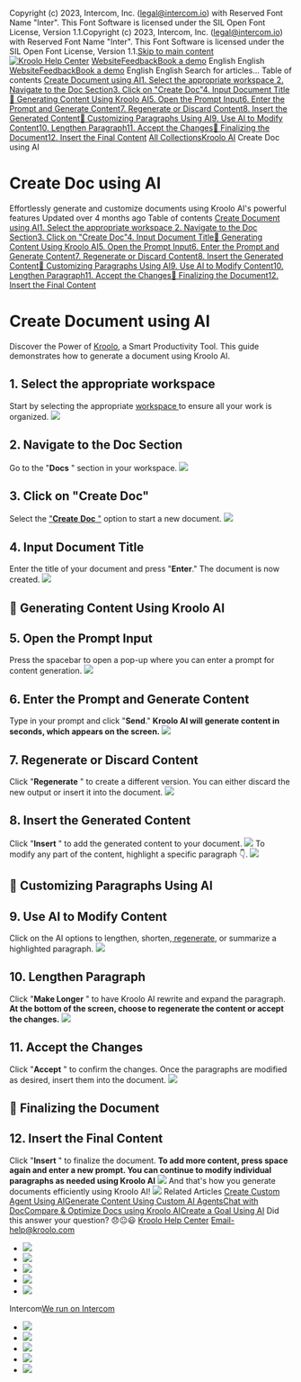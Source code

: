 Copyright (c) 2023, Intercom, Inc. (legal@intercom.io) with Reserved Font Name "Inter". This Font Software is licensed under the SIL Open Font License, Version 1.1.Copyright (c) 2023, Intercom, Inc. (legal@intercom.io) with Reserved Font Name "Inter". This Font Software is licensed under the SIL Open Font License, Version 1.1.[Skip to main content](https://help.kroolo.com/en/articles/9826798-create-doc-using-ai#main-content)
[![Kroolo Help Center](https://downloads.intercomcdn.com/i/o/h4qkzypg/611116/ee699fbf23fef0f6d8d4f666d84c/37cdcedd14003d8fdcfdeda0a05c09cb)](https://help.kroolo.com/en/)
[Website](https://kroolo.com/)[Feedback](https://kroolo.featurebase.app/)[Book a demo](https://kroolo.com/book-demo)
English
English
[Website](https://kroolo.com/)[Feedback](https://kroolo.featurebase.app/)[Book a demo](https://kroolo.com/book-demo)
English
English
Search for articles...
Table of contents
[Create Document using AI](https://help.kroolo.com/en/articles/9826798-create-doc-using-ai#h_b5d7a7d7b9)[1. Select the appropriate workspace ](https://help.kroolo.com/en/articles/9826798-create-doc-using-ai#h_d343031fe7)[2. Navigate to the Doc Section](https://help.kroolo.com/en/articles/9826798-create-doc-using-ai#h_a0926f1a21)[3. Click on "Create Doc"](https://help.kroolo.com/en/articles/9826798-create-doc-using-ai#h_fc1f244b9a)[4. Input Document Title](https://help.kroolo.com/en/articles/9826798-create-doc-using-ai#h_69542fd658)[📌 Generating Content Using Kroolo AI](https://help.kroolo.com/en/articles/9826798-create-doc-using-ai#h_55e629946c)[5. Open the Prompt Input](https://help.kroolo.com/en/articles/9826798-create-doc-using-ai#h_3204798f61)[6. Enter the Prompt and Generate Content](https://help.kroolo.com/en/articles/9826798-create-doc-using-ai#h_1118f6ce71)[7. Regenerate or Discard Content](https://help.kroolo.com/en/articles/9826798-create-doc-using-ai#h_cf7580195f)[8. Insert the Generated Content](https://help.kroolo.com/en/articles/9826798-create-doc-using-ai#h_1db1bd14b4)[📌 Customizing Paragraphs Using AI](https://help.kroolo.com/en/articles/9826798-create-doc-using-ai#h_98eff79853)[9. Use AI to Modify Content](https://help.kroolo.com/en/articles/9826798-create-doc-using-ai#h_09130a4b1d)[10. Lengthen Paragraph](https://help.kroolo.com/en/articles/9826798-create-doc-using-ai#h_cb4b2bccf3)[11. Accept the Changes](https://help.kroolo.com/en/articles/9826798-create-doc-using-ai#h_8b42c332c3)[📌 Finalizing the Document](https://help.kroolo.com/en/articles/9826798-create-doc-using-ai#h_bf10084857)[12. Insert the Final Content](https://help.kroolo.com/en/articles/9826798-create-doc-using-ai#h_8b109a5378)
[All Collections](https://help.kroolo.com/en/)[Kroolo AI](https://help.kroolo.com/en/collections/9304754-kroolo-ai)
Create Doc using AI
# Create Doc using AI
Effortlessly generate and customize documents using Kroolo AI's powerful features
Updated over 4 months ago
Table of contents
[Create Document using AI](https://help.kroolo.com/en/articles/9826798-create-doc-using-ai#h_b5d7a7d7b9)[1. Select the appropriate workspace ](https://help.kroolo.com/en/articles/9826798-create-doc-using-ai#h_d343031fe7)[2. Navigate to the Doc Section](https://help.kroolo.com/en/articles/9826798-create-doc-using-ai#h_a0926f1a21)[3. Click on "Create Doc"](https://help.kroolo.com/en/articles/9826798-create-doc-using-ai#h_fc1f244b9a)[4. Input Document Title](https://help.kroolo.com/en/articles/9826798-create-doc-using-ai#h_69542fd658)[📌 Generating Content Using Kroolo AI](https://help.kroolo.com/en/articles/9826798-create-doc-using-ai#h_55e629946c)[5. Open the Prompt Input](https://help.kroolo.com/en/articles/9826798-create-doc-using-ai#h_3204798f61)[6. Enter the Prompt and Generate Content](https://help.kroolo.com/en/articles/9826798-create-doc-using-ai#h_1118f6ce71)[7. Regenerate or Discard Content](https://help.kroolo.com/en/articles/9826798-create-doc-using-ai#h_cf7580195f)[8. Insert the Generated Content](https://help.kroolo.com/en/articles/9826798-create-doc-using-ai#h_1db1bd14b4)[📌 Customizing Paragraphs Using AI](https://help.kroolo.com/en/articles/9826798-create-doc-using-ai#h_98eff79853)[9. Use AI to Modify Content](https://help.kroolo.com/en/articles/9826798-create-doc-using-ai#h_09130a4b1d)[10. Lengthen Paragraph](https://help.kroolo.com/en/articles/9826798-create-doc-using-ai#h_cb4b2bccf3)[11. Accept the Changes](https://help.kroolo.com/en/articles/9826798-create-doc-using-ai#h_8b42c332c3)[📌 Finalizing the Document](https://help.kroolo.com/en/articles/9826798-create-doc-using-ai#h_bf10084857)[12. Insert the Final Content](https://help.kroolo.com/en/articles/9826798-create-doc-using-ai#h_8b109a5378)
# Create Document using AI
Discover the Power of [Kroolo](https://kroolo.com/), a Smart Productivity Tool. This guide demonstrates how to generate a document using Kroolo AI. 
## 1. Select the appropriate workspace 
Start by selecting the appropriate [workspace ](https://intercom.help/kroolo/en/articles/9772991-manage-workspaces)to ensure all your work is organized.
[![](https://kroolo-e0b70269b6e2.intercom-attachments-1.com/i/o/1169686566/14ab6dc731b682d2641f7f3d/fcee7fa4-956d-4c3c-88a1-cb4c82611efa.png?expires=1747842300&signature=0e5d625a50655cf78c423098e2733a81c2fe5f205ce735ba3962938ad0525597&req=dSEhH892m4RZX%2FMW1HO4zSxBvIA0jw8vgM1o2XOqAiDMoCedjM%2FMnADEYLlp%0AxRSLPjocAS0uMTL5JZk%3D%0A)](https://kroolo-e0b70269b6e2.intercom-attachments-1.com/i/o/1169686566/14ab6dc731b682d2641f7f3d/fcee7fa4-956d-4c3c-88a1-cb4c82611efa.png?expires=1747842300&signature=0e5d625a50655cf78c423098e2733a81c2fe5f205ce735ba3962938ad0525597&req=dSEhH892m4RZX%2FMW1HO4zSxBvIA0jw8vgM1o2XOqAiDMoCedjM%2FMnADEYLlp%0AxRSLPjocAS0uMTL5JZk%3D%0A)
## 2. Navigate to the Doc Section
Go to the "**Docs** " section in your workspace.
[![](https://kroolo-e0b70269b6e2.intercom-attachments-1.com/i/o/1169686571/14daa3d9f504e14d320f4128/832d5bfc-3745-413d-a8b7-3356d01905fd.png?expires=1747842300&signature=eb257b7bd14362b8b3d65b35b366e7079865b6276a2a994d4a359678bafeec21&req=dSEhH892m4RYWPMW1HO4zb2WJyBRb0w2rH1iGfGAIzDh7DNUZqOhiXSvoO0p%0AqSoOhUjObZt1fwfDmEI%3D%0A)](https://kroolo-e0b70269b6e2.intercom-attachments-1.com/i/o/1169686571/14daa3d9f504e14d320f4128/832d5bfc-3745-413d-a8b7-3356d01905fd.png?expires=1747842300&signature=eb257b7bd14362b8b3d65b35b366e7079865b6276a2a994d4a359678bafeec21&req=dSEhH892m4RYWPMW1HO4zb2WJyBRb0w2rH1iGfGAIzDh7DNUZqOhiXSvoO0p%0AqSoOhUjObZt1fwfDmEI%3D%0A)
## 3. Click on "Create Doc"
Select the ["**Create** **Doc** "](https://intercom.help/kroolo/en/articles/9937049-create-and-manage-docs-docs-2-0) option to start a new document.
[![](https://kroolo-e0b70269b6e2.intercom-attachments-1.com/i/o/1169686574/22f7c191c2647a47c20c5004/fa01f4bb-7875-4cdf-9a6d-6d39b234082c.gif?expires=1747842300&signature=fa1416fd63940a9ac8ebbd1b2ca7521e3f247f44405ffadb312d66323d93d612&req=dSEhH892m4RYXfMW1HO4zWLPb%2FNnhhML5L64tGdvqybtlEeFjknB0ICwn3LJ%0AGCbvIJ%2FuJb1EZWaV1yo%3D%0A)](https://kroolo-e0b70269b6e2.intercom-attachments-1.com/i/o/1169686574/22f7c191c2647a47c20c5004/fa01f4bb-7875-4cdf-9a6d-6d39b234082c.gif?expires=1747842300&signature=fa1416fd63940a9ac8ebbd1b2ca7521e3f247f44405ffadb312d66323d93d612&req=dSEhH892m4RYXfMW1HO4zWLPb%2FNnhhML5L64tGdvqybtlEeFjknB0ICwn3LJ%0AGCbvIJ%2FuJb1EZWaV1yo%3D%0A)
## 4. Input Document Title
Enter the title of your document and press "**Enter**." The document is now created.
[![](https://kroolo-e0b70269b6e2.intercom-attachments-1.com/i/o/1169686582/83282a6fee855721011eaf9d/938d2a50-e0c2-495f-ad82-891219640f26.gif?expires=1747842300&signature=d682cd54fcdf00db34cbf50ddbaa07cc47bce8d103322c82d038b5477b600b8a&req=dSEhH892m4RXW%2FMW1HO4zWrAuL8aeV3hYd0gSdPUR9eHQ2nIhPfqcFj9oXOW%0AH5ejtZgebEZsoiQm634%3D%0A)](https://kroolo-e0b70269b6e2.intercom-attachments-1.com/i/o/1169686582/83282a6fee855721011eaf9d/938d2a50-e0c2-495f-ad82-891219640f26.gif?expires=1747842300&signature=d682cd54fcdf00db34cbf50ddbaa07cc47bce8d103322c82d038b5477b600b8a&req=dSEhH892m4RXW%2FMW1HO4zWrAuL8aeV3hYd0gSdPUR9eHQ2nIhPfqcFj9oXOW%0AH5ejtZgebEZsoiQm634%3D%0A)
## 📌 Generating Content Using Kroolo AI
## 5. Open the Prompt Input
Press the spacebar to open a pop-up where you can enter a prompt for content generation.
[![](https://kroolo-e0b70269b6e2.intercom-attachments-1.com/i/o/1169686587/ed5fc5d02c0fc746682abe24/946e97e3-21c6-4cd2-9cbe-ff40ed2b6033.gif?expires=1747842300&signature=98c5e2d44de0f62d0cd7b89f2161fbda1702913a82ec0d1c460530540ec7e981&req=dSEhH892m4RXXvMW1HO4zfsjvzU5hKu1XXDH7leZfLzEZhBAHNByg%2BmpapVX%0Ad5hoLHveyu4eBXWaRZo%3D%0A)](https://kroolo-e0b70269b6e2.intercom-attachments-1.com/i/o/1169686587/ed5fc5d02c0fc746682abe24/946e97e3-21c6-4cd2-9cbe-ff40ed2b6033.gif?expires=1747842300&signature=98c5e2d44de0f62d0cd7b89f2161fbda1702913a82ec0d1c460530540ec7e981&req=dSEhH892m4RXXvMW1HO4zfsjvzU5hKu1XXDH7leZfLzEZhBAHNByg%2BmpapVX%0Ad5hoLHveyu4eBXWaRZo%3D%0A)
## 6. Enter the Prompt and Generate Content
Type in your prompt and click "**Send**."
**Kroolo AI will generate content in seconds, which appears on the screen.**
[![](https://kroolo-e0b70269b6e2.intercom-attachments-1.com/i/o/1169686596/d89e4983b7800036d9c7e89a/e9e7add6-83c0-4132-ac82-c657102e532c.gif?expires=1747842300&signature=ae1865be19c7d39932b0d5ff63e45a1ab49d1863a28d6d9b78ca2d17ce279ec3&req=dSEhH892m4RWX%2FMW1HO4zc2P5P7HZuVLqgqNIIklHa%2Fad866%2F4WsenzPhSIs%0AupvNxLLz%2BNPBz2GnObA%3D%0A)](https://kroolo-e0b70269b6e2.intercom-attachments-1.com/i/o/1169686596/d89e4983b7800036d9c7e89a/e9e7add6-83c0-4132-ac82-c657102e532c.gif?expires=1747842300&signature=ae1865be19c7d39932b0d5ff63e45a1ab49d1863a28d6d9b78ca2d17ce279ec3&req=dSEhH892m4RWX%2FMW1HO4zc2P5P7HZuVLqgqNIIklHa%2Fad866%2F4WsenzPhSIs%0AupvNxLLz%2BNPBz2GnObA%3D%0A)
## 7. Regenerate or Discard Content
Click "**Regenerate** " to create a different version. You can either discard the new output or insert it into the document.
[![](https://kroolo-e0b70269b6e2.intercom-attachments-1.com/i/o/1169686598/ee06b8706bf7420167ba7b02/02031e6a-4e87-4406-9d7a-f7c5c4398011.png?expires=1747842300&signature=172679315a50fda3bfe4005e2b25b4940c278b90ea48873eb74cd0ec4f46ace2&req=dSEhH892m4RWUfMW1HO4zZWlflcdQEzWrVeXuWz4WYlqEMeO8jr5OhfO5IM9%0AZyF8POd%2F2CStt%2BeLEdk%3D%0A)](https://kroolo-e0b70269b6e2.intercom-attachments-1.com/i/o/1169686598/ee06b8706bf7420167ba7b02/02031e6a-4e87-4406-9d7a-f7c5c4398011.png?expires=1747842300&signature=172679315a50fda3bfe4005e2b25b4940c278b90ea48873eb74cd0ec4f46ace2&req=dSEhH892m4RWUfMW1HO4zZWlflcdQEzWrVeXuWz4WYlqEMeO8jr5OhfO5IM9%0AZyF8POd%2F2CStt%2BeLEdk%3D%0A)
## 8. Insert the Generated Content
Click "**Insert** " to add the generated content to your document.
[![](https://kroolo-e0b70269b6e2.intercom-attachments-1.com/i/o/1169686603/b9af999828589cd8e3174cdc/fb0e761b-9691-4e9a-be42-5a3f175956a4.png?expires=1747842300&signature=2d5501f2d00730deb6284bb241728626346eaf490fb8c10c0e87a04c6ae64beb&req=dSEhH892m4dfWvMW1HO4zZ6tFLfsqmvGWgB4d5WY2yXE0zu9b36bzEOCJHOs%0A9QiLJbjWdf%2BPdbTAlOg%3D%0A)](https://kroolo-e0b70269b6e2.intercom-attachments-1.com/i/o/1169686603/b9af999828589cd8e3174cdc/fb0e761b-9691-4e9a-be42-5a3f175956a4.png?expires=1747842300&signature=2d5501f2d00730deb6284bb241728626346eaf490fb8c10c0e87a04c6ae64beb&req=dSEhH892m4dfWvMW1HO4zZ6tFLfsqmvGWgB4d5WY2yXE0zu9b36bzEOCJHOs%0A9QiLJbjWdf%2BPdbTAlOg%3D%0A)
To modify any part of the content, highlight a specific paragraph 👇.
[![](https://kroolo-e0b70269b6e2.intercom-attachments-1.com/i/o/1169686614/9d03a7f32092c7ef8774f1e3/3aabe7a6-139f-4ec8-a277-8ddd2658ae27.gif?expires=1747842300&signature=00d0c15caf7ff2f91a7008e3bb7eacf11513e5faacf858d81821f2e23d3edf68&req=dSEhH892m4deXfMW1HO4zSPJSf4XYjKbyLrrXGyV1fJtjjF3wx9nzPUHK1qH%0APVebZ0L1L5Lx0j5n%2BvA%3D%0A)](https://kroolo-e0b70269b6e2.intercom-attachments-1.com/i/o/1169686614/9d03a7f32092c7ef8774f1e3/3aabe7a6-139f-4ec8-a277-8ddd2658ae27.gif?expires=1747842300&signature=00d0c15caf7ff2f91a7008e3bb7eacf11513e5faacf858d81821f2e23d3edf68&req=dSEhH892m4deXfMW1HO4zSPJSf4XYjKbyLrrXGyV1fJtjjF3wx9nzPUHK1qH%0APVebZ0L1L5Lx0j5n%2BvA%3D%0A)
## 📌 Customizing Paragraphs Using AI
## 9. Use AI to Modify Content
Click on the AI options to lengthen, shorten,[ regenerate](https://intercom.help/kroolo/en/articles/9937052-compare-optimize-docs-using-kroolo-ai), or summarize a highlighted paragraph.
[![](https://kroolo-e0b70269b6e2.intercom-attachments-1.com/i/o/1169686620/8103fbbe5eeed5298cf6cdc2/c6c7c502-ffe3-408b-a075-339ebdce4513.gif?expires=1747842300&signature=3003d00b343553c3b5dfa4abef85e29cdec832338aabd39edd1edea90a737f76&req=dSEhH892m4ddWfMW1HO4ze91Sx637PR3mKXeiUf6pM37jzDvTRSM%2FHK412yR%0AZJV6EeDzjtiVmkEDsRk%3D%0A)](https://kroolo-e0b70269b6e2.intercom-attachments-1.com/i/o/1169686620/8103fbbe5eeed5298cf6cdc2/c6c7c502-ffe3-408b-a075-339ebdce4513.gif?expires=1747842300&signature=3003d00b343553c3b5dfa4abef85e29cdec832338aabd39edd1edea90a737f76&req=dSEhH892m4ddWfMW1HO4ze91Sx637PR3mKXeiUf6pM37jzDvTRSM%2FHK412yR%0AZJV6EeDzjtiVmkEDsRk%3D%0A)
## 10. Lengthen Paragraph
Click "**Make Longer** " to have Kroolo AI rewrite and expand the paragraph.
**At the bottom of the screen, choose to regenerate the content or accept the changes.**
[![](https://kroolo-e0b70269b6e2.intercom-attachments-1.com/i/o/1169686625/25a7af00753427942ad20f67/e0b1216f-e24f-4789-89df-f9fc6cd7f8a7.gif?expires=1747842300&signature=d1d6d922e4e920af852d068be219f661a75e5eca20d3127bea12c78d46d02126&req=dSEhH892m4ddXPMW1HO4zatTFIJBhNH9QsUwLjUAJ67HLnn5ULNjL2XItv5n%0AqW5QdkW5KTWjhBz8Xq8%3D%0A)](https://kroolo-e0b70269b6e2.intercom-attachments-1.com/i/o/1169686625/25a7af00753427942ad20f67/e0b1216f-e24f-4789-89df-f9fc6cd7f8a7.gif?expires=1747842300&signature=d1d6d922e4e920af852d068be219f661a75e5eca20d3127bea12c78d46d02126&req=dSEhH892m4ddXPMW1HO4zatTFIJBhNH9QsUwLjUAJ67HLnn5ULNjL2XItv5n%0AqW5QdkW5KTWjhBz8Xq8%3D%0A)
## 11. Accept the Changes
Click "**Accept** " to confirm the changes. Once the paragraphs are modified as desired, insert them into the document.
[![](https://kroolo-e0b70269b6e2.intercom-attachments-1.com/i/o/1169686629/384e8873b3f4410c2dd0cd2f/92d97e1e-a09b-4acb-9234-5a9ba7573a7d.gif?expires=1747842300&signature=94aabfa888cfdc23fc3229c6e91ea6821381a5e79f4adbf718317595d787e452&req=dSEhH892m4ddUPMW1HO4zVfO2AZm4OmvGqViN40mRNJtnH%2BFCSnp%2BUoXqJGM%0AC1FbMYSzMyEWpbORnSU%3D%0A)](https://kroolo-e0b70269b6e2.intercom-attachments-1.com/i/o/1169686629/384e8873b3f4410c2dd0cd2f/92d97e1e-a09b-4acb-9234-5a9ba7573a7d.gif?expires=1747842300&signature=94aabfa888cfdc23fc3229c6e91ea6821381a5e79f4adbf718317595d787e452&req=dSEhH892m4ddUPMW1HO4zVfO2AZm4OmvGqViN40mRNJtnH%2BFCSnp%2BUoXqJGM%0AC1FbMYSzMyEWpbORnSU%3D%0A)
## 📌 Finalizing the Document
## 12. Insert the Final Content
Click "**Insert** " to finalize the document.
**To add more content, press space again and enter a new prompt. You can continue to modify individual paragraphs as needed using Kroolo AI**
[![](https://kroolo-e0b70269b6e2.intercom-attachments-1.com/i/o/1169686639/34597f7b6c5c79131754a1e7/bbcd581b-e05c-43cc-aac0-5e2c6c5bf952.gif?expires=1747842300&signature=28ce38e2f4a2a271f84c95825d480ac166548357a6f9b0a392494ad4c4a03482&req=dSEhH892m4dcUPMW1HO4zfAWPUrPLwk8MgRo89LjqMxm3F7kKWUWn80idQWj%0ASHgPkaAZsLVgzBlGc0A%3D%0A)](https://kroolo-e0b70269b6e2.intercom-attachments-1.com/i/o/1169686639/34597f7b6c5c79131754a1e7/bbcd581b-e05c-43cc-aac0-5e2c6c5bf952.gif?expires=1747842300&signature=28ce38e2f4a2a271f84c95825d480ac166548357a6f9b0a392494ad4c4a03482&req=dSEhH892m4dcUPMW1HO4zfAWPUrPLwk8MgRo89LjqMxm3F7kKWUWn80idQWj%0ASHgPkaAZsLVgzBlGc0A%3D%0A)
And that's how you generate documents efficiently using Kroolo AI!
[![](https://downloads.intercomcdn.com/i/o/1169684479/a89a8c95b88cd8d093999f30/cta+2.png?expires=1747842300&signature=43c3db3974364f5477c1a3c40a44c8607d55e5b548864389e04ba48fd0578597&req=dSEhH892mYVYUPMW1HO4zTCh7VdfZ%2BCeWZIqeYSal0jPWpIwHqAp7h8%2B0vsI%0AZ27UutSrxllCvxPNsNk%3D%0A)](https://kroolo.com/)
Related Articles
[Create Custom Agent Using AI](https://help.kroolo.com/en/articles/9669040-create-custom-agent-using-ai)[Generate Content Using Custom AI Agents](https://help.kroolo.com/en/articles/9669041-generate-content-using-custom-ai-agents)[Chat with Doc](https://help.kroolo.com/en/articles/9826869-chat-with-doc)[Compare & Optimize Docs using Kroolo AI](https://help.kroolo.com/en/articles/9937052-compare-optimize-docs-using-kroolo-ai)[Create a Goal Using AI](https://help.kroolo.com/en/articles/9974191-create-a-goal-using-ai)
Did this answer your question?
😞😐😃
[Kroolo Help Center](https://help.kroolo.com/en/)
Email-help@kroolo.com
  * [![](https://intercom.help/kroolo/assets/svg/icon:social-facebook/FFFFFF)](https://www.facebook.com/profile.php?id=61553808299270)
  * [![](https://intercom.help/kroolo/assets/svg/icon:social-linkedin/FFFFFF)](https://www.linkedin.com/company/getkroolo)
  * [![](https://intercom.help/kroolo/assets/svg/icon:social-instagram/FFFFFF)](https://www.instagram.com/getkroolo)
  * [![](https://intercom.help/kroolo/assets/svg/icon:social-youtube/FFFFFF)](https://www.youtube.com/@getkroolo/featured)
  * [![](https://intercom.help/kroolo/assets/svg/icon:social-twitter-x/FFFFFF)](https://www.twitter.com/getkroolo)


Intercom[We run on Intercom](https://www.intercom.com/intercom-link?company=Kroolo&solution=customer-support&utm_campaign=intercom-link&utm_content=We+run+on+Intercom&utm_medium=help-center&utm_referrer=https%3A%2F%2Fhelp.kroolo.com%2Fen%2Farticles%2F9826798-create-doc-using-ai&utm_source=desktop-web)
  * [![](https://intercom.help/kroolo/assets/svg/icon:social-facebook/FFFFFF)](https://www.facebook.com/profile.php?id=61553808299270)
  * [![](https://intercom.help/kroolo/assets/svg/icon:social-linkedin/FFFFFF)](https://www.linkedin.com/company/getkroolo)
  * [![](https://intercom.help/kroolo/assets/svg/icon:social-instagram/FFFFFF)](https://www.instagram.com/getkroolo)
  * [![](https://intercom.help/kroolo/assets/svg/icon:social-youtube/FFFFFF)](https://www.youtube.com/@getkroolo/featured)
  * [![](https://intercom.help/kroolo/assets/svg/icon:social-twitter-x/FFFFFF)](https://www.twitter.com/getkroolo)


